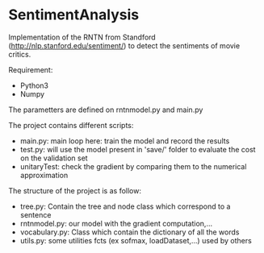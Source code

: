 # SentimentAnalysis
Implementation of the RNTN from Standford (http://nlp.stanford.edu/sentiment/) to detect the sentiments of movie critics.

Requirement:
* Python3
* Numpy

The parametters are defined on rntnmodel.py and main.py

The project contains different scripts:
* main.py: main loop here: train the model and record the results
* test.py: will use the model present in 'save/' folder to evaluate the cost on the validation set
* unitaryTest: check the gradient by comparing them to the numerical approximation

The structure of the project is as follow:
* tree.py: Contain the tree and node class which correspond to a sentence
* rntnmodel.py: our model with the gradient computation,...
* vocabulary.py: Class which contain the dictionary of all the words
* utils.py: some utilities fcts (ex sofmax, loadDataset,...) used by others
